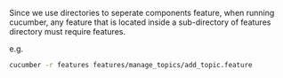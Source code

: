 Since we use directories to seperate components feature, when running cucumber, 
any feature that is located inside a sub-directory of features directory must require features.

e.g.

```bash
cucumber -r features features/manage_topics/add_topic.feature
```

